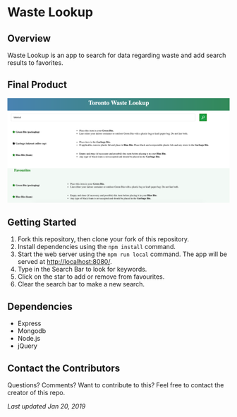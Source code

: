 # Waste Lookup

## Overview

Waste Lookup is an app to search for data regarding waste and add search results to favorites.

## Final Product

![Takeout](/docs/wasteLookup.jpg)


## Getting Started

1. Fork this repository, then clone your fork of this repository.
2. Install dependencies using the `npm install` command.
3. Start the web server using the `npm run local` command. The app will be served at <http://localhost:8080/>.
4. Type in the Search Bar to look for keywords.
5. Click on the star to add or remove from favourites.
6. Clear the search bar to make a new search.

## Dependencies

- Express
- Mongodb
- Node.js
- jQuery

## Contact the Contributors

Questions? Comments? Want to contribute to this? Feel free to contact the creator of this repo.


*Last updated Jan 20, 2019*
